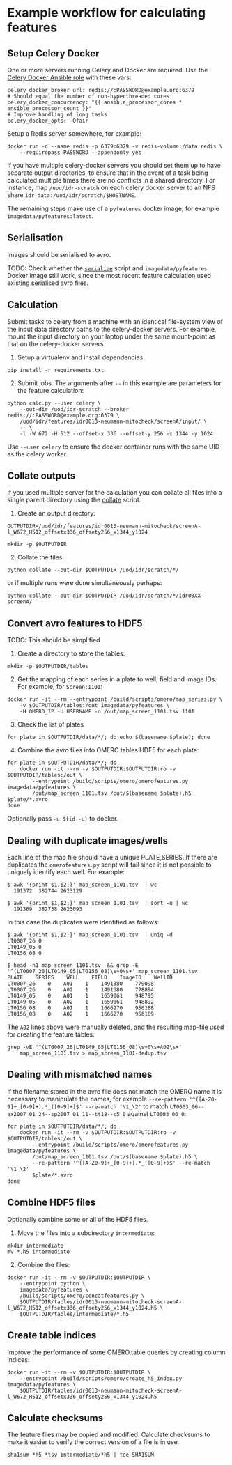# Example workflow for calculating features

## Setup Celery Docker

One or more servers running Celery and Docker are required.
Use the [Celery Docker Ansible role](https://github.com/openmicroscopy/ansible-role-celery-docker/tree/0.1.0) with these vars:

```
celery_docker_broker_url: redis://:PASSWORD@example.org:6379
# Should equal the number of non-hyperthreaded cores
celery_docker_concurrency: "{{ ansible_processor_cores * ansible_processor_count }}"
# Improve handling of long tasks
celery_docker_opts: -Ofair
```

Setup a Redis server somewhere, for example:

```
docker run -d --name redis -p 6379:6379 -v redis-volume:/data redis \
    --requirepass PASSWORD --appendonly yes
```

If you have multiple celery-docker servers you should set them up to have separate output directories, to ensure that in the event of a task being calculated multiple times there are no conflicts in a shared directory.
For instance, map `/uod/idr-scratch` on each celery docker server to an NFS share `idr-data:/uod/idr/scratch/$HOSTNAME`.

The remaining steps make use of a `pyfeatures` docker image, for example `imagedata/pyfeatures:latest`.


## Serialisation

Images should be serialised to avro.

TODO: Check whether the [`serialize`](serialize) script and `imagedata/pyfeatures` Docker image still work, since the most recent feature calculation used existing serialised avro files.


## Calculation

Submit tasks to celery from a machine with an identical file-system view of the input data directory paths to the celery-docker servers.
For example, mount the input directory on your laptop under the same mount-point as that on the celery-docker servers.

1. Setup a virtualenv and install dependencies:

```
pip install -r requirements.txt
```

2. Submit jobs.
The arguments after `--` in this example are parameters for the feature calculation:

```
python calc.py --user celery \
    --out-dir /uod/idr-scratch --broker redis://:PASSWORD@example.org:6379 \
    /uod/idr/features/idr0013-neumann-mitocheck/screenA/input/ \
    -- \
    -l -W 672 -H 512 --offset-x 336 --offset-y 256 -x 1344 -y 1024
```

Use `--user celery` to ensure the docker container runs with the same UID as the celery worker.


## Collate outputs

If you used multiple server for the calculation you can collate all files into a single parent directory using the [collate](collate) script.

1. Create an output directory:

```
OUTPUTDIR=/uod/idr/features/idr0013-neumann-mitocheck/screenA-l_W672_H512_offsetx336_offsety256_x1344_y1024

mkdir -p $OUTPUTDIR
```

2. Collate the files

```
python collate --out-dir $OUTPUTDIR /uod/idr/scratch/*/
```

or if multiple runs were done simultaneously perhaps:

```
python collate --out-dir $OUTPUTDIR /uod/idr/scratch/*/idr00XX-screenA/
```


## Convert avro features to HDF5

TODO: This should be simplified

1. Create a directory to store the tables:

```
mkdir -p $OUTPUTDIR/tables
```

2. Get the mapping of each series in a plate to well, field and image IDs.
For example, for `Screen:1101`:

```
docker run -it --rm --entrypoint /build/scripts/omero/map_series.py \
    -v $OUTPUTDIR/tables:/out imagedata/pyfeatures \
    -H OMERO_IP -U USERNAME -o /out/map_screen_1101.tsv 1101
```

3. Check the list of plates

```
for plate in $OUTPUTDIR/data/*/; do echo $(basename $plate); done
```

4. Combine the avro files into OMERO.tables HDF5 for each plate:

```
for plate in $OUTPUTDIR/data/*/; do
    docker run -it --rm -v $OUTPUTDIR:$OUTPUTDIR:ro -v $OUTPUTDIR/tables:/out \
        --entrypoint /build/scripts/omero/omerofeatures.py imagedata/pyfeatures \
        /out/map_screen_1101.tsv /out/$(basename $plate).h5 $plate/*.avro
done
```

Optionally pass `-u $(id -u)` to docker.


## Dealing with duplicate images/wells

Each line of the map file should have a unique PLATE,SERIES.
If there are duplicates the `omerofeatures.py` script will fail since it is not possible to uniquely identify each well.
For example:

```
$ awk '{print $1,$2;}' map_screen_1101.tsv  | wc
  191372  382744 2623129

$ awk '{print $1,$2;}' map_screen_1101.tsv  | sort -u | wc
  191369  382738 2623093
```

In this case the duplicates were identified as follows:

```
$ awk '{print $1,$2;}' map_screen_1101.tsv  | uniq -d
LT0007_26 0
LT0149_05 0
LT0156_08 0

$ head -n1 map_screen_1101.tsv  && grep -E '^(LT0007_26|LT0149_05|LT0156_08)\s+0\s+' map_screen_1101.tsv
PLATE    SERIES    WELL    FIELD    ImageID    WellID
LT0007_26    0    A01    1    1491380    779098
LT0007_26    0    A02    1    1491380    778894
LT0149_05    0    A01    1    1659061    948795
LT0149_05    0    A02    1    1659061    948892
LT0156_08    0    A01    1    1666270    956188
LT0156_08    0    A02    1    1666270    956109
```

The `A02` lines above were manually deleted, and the resulting map-file used for creating the feature tables:

```
grep -vE '^(LT0007_26|LT0149_05|LT0156_08)\s+0\s+A02\s+'
    map_screen_1101.tsv > map_screen_1101-dedup.tsv
```


## Dealing with mismatched names

If the filename stored in the avro file does not match the OMERO name it is necessary to manipulate the names, for example `--re-pattern '^([A-Z0-9]+_[0-9]+).*_([0-9]+)$' --re-match '\1_\2'` to match `LT0603_06--ex2007_01_24--sp2007_01_11--tt18--c5_0` against `LT0603_06_0`:

```
for plate in $OUTPUTDIR/data/*/; do
    docker run -it --rm -v $OUTPUTDIR:$OUTPUTDIR:ro -v $OUTPUTDIR/tables:/out \
        --entrypoint /build/scripts/omero/omerofeatures.py imagedata/pyfeatures \
        /out/map_screen_1101.tsv /out/$(basename $plate).h5 \
        --re-pattern '^([A-Z0-9]+_[0-9]+).*_([0-9]+)$' --re-match '\1_\2'
        $plate/*.avro
done
```


## Combine HDF5 files

Optionally combine some or all of the HDF5 files.

1. Move the files into a subdirectory `intermediate`:

```
mkdir intermediate
mv *.h5 intermediate
```

2. Combine the files:

```
docker run -it --rm -v $OUTPUTDIR:$OUTPUTDIR \
    --entrypoint python \
    imagedata/pyfeatures \
    /build/scripts/omero/concatfeatures.py \
    $OUTPUTDIR/tables/idr0013-neumann-mitocheck-screenA-l_W672_H512_offsetx336_offsety256_x1344_y1024.h5 \
    $OUTPUTDIR/tables/intermediate/*.h5
```


## Create table indices

Improve the performance of some OMERO.table queries by creating column indices:

```
docker run -it --rm -v $OUTPUTDIR:$OUTPUTDIR \
    --entrypoint /build/scripts/omero/create_h5_index.py imagedata/pyfeatures \
    $OUTPUTDIR/tables/idr0013-neumann-mitocheck-screenA-l_W672_H512_offsetx336_offsety256_x1344_y1024.h5
```


## Calculate checksums

The feature files may be copied and modified.
Calculate checksums to make it easier to verify the correct version of a file is in use.

```
sha1sum *h5 *tsv intermediate/*h5 | tee SHA1SUM
```
